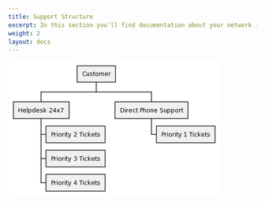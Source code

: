 ```yaml
---
title: Support Structure
excerpt: In this section you'll find documentation about your network infrastructure.
weight: 2
layout: docs
---
```

<!--

$$uml
@startwbs
title: Support Structure
* Customer
** Helpdesk 24x7
*** Priority 2 Tickets
*** Priority 3 Tickets
*** Priority 4 Tickets
** Direct Phone Support
*** Priority 1 Tickets
@endwbs
$$

-->

![Support Structure](/images/support-structure.png "Support Structure")